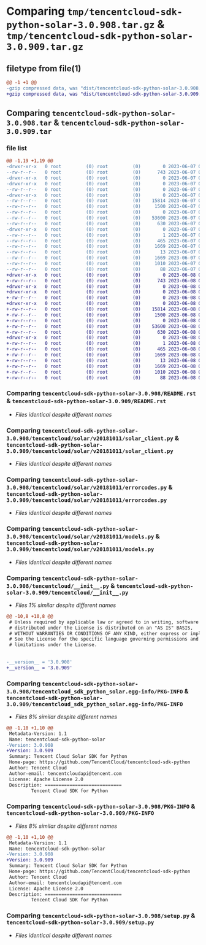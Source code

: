 # Comparing `tmp/tencentcloud-sdk-python-solar-3.0.908.tar.gz` & `tmp/tencentcloud-sdk-python-solar-3.0.909.tar.gz`

## filetype from file(1)

```diff
@@ -1 +1 @@
-gzip compressed data, was "dist/tencentcloud-sdk-python-solar-3.0.908.tar", last modified: Wed Jun  7 00:31:16 2023, max compression
+gzip compressed data, was "dist/tencentcloud-sdk-python-solar-3.0.909.tar", last modified: Thu Jun  8 00:32:13 2023, max compression
```

## Comparing `tencentcloud-sdk-python-solar-3.0.908.tar` & `tencentcloud-sdk-python-solar-3.0.909.tar`

### file list

```diff
@@ -1,19 +1,19 @@
-drwxr-xr-x   0 root         (0) root         (0)        0 2023-06-07 00:31:16.000000 tencentcloud-sdk-python-solar-3.0.908/
--rw-r--r--   0 root         (0) root         (0)      743 2023-06-07 00:31:16.000000 tencentcloud-sdk-python-solar-3.0.908/README.rst
-drwxr-xr-x   0 root         (0) root         (0)        0 2023-06-07 00:31:16.000000 tencentcloud-sdk-python-solar-3.0.908/tencentcloud/
-drwxr-xr-x   0 root         (0) root         (0)        0 2023-06-07 00:31:16.000000 tencentcloud-sdk-python-solar-3.0.908/tencentcloud/solar/
--rw-r--r--   0 root         (0) root         (0)        0 2023-06-07 00:31:16.000000 tencentcloud-sdk-python-solar-3.0.908/tencentcloud/solar/__init__.py
-drwxr-xr-x   0 root         (0) root         (0)        0 2023-06-07 00:31:16.000000 tencentcloud-sdk-python-solar-3.0.908/tencentcloud/solar/v20181011/
--rw-r--r--   0 root         (0) root         (0)    15814 2023-06-07 00:31:16.000000 tencentcloud-sdk-python-solar-3.0.908/tencentcloud/solar/v20181011/solar_client.py
--rw-r--r--   0 root         (0) root         (0)     1500 2023-06-07 00:31:16.000000 tencentcloud-sdk-python-solar-3.0.908/tencentcloud/solar/v20181011/errorcodes.py
--rw-r--r--   0 root         (0) root         (0)        0 2023-06-07 00:31:16.000000 tencentcloud-sdk-python-solar-3.0.908/tencentcloud/solar/v20181011/__init__.py
--rw-r--r--   0 root         (0) root         (0)    53600 2023-06-07 00:31:16.000000 tencentcloud-sdk-python-solar-3.0.908/tencentcloud/solar/v20181011/models.py
--rw-r--r--   0 root         (0) root         (0)      630 2023-06-07 00:31:16.000000 tencentcloud-sdk-python-solar-3.0.908/tencentcloud/__init__.py
-drwxr-xr-x   0 root         (0) root         (0)        0 2023-06-07 00:31:16.000000 tencentcloud-sdk-python-solar-3.0.908/tencentcloud_sdk_python_solar.egg-info/
--rw-r--r--   0 root         (0) root         (0)        1 2023-06-07 00:31:16.000000 tencentcloud-sdk-python-solar-3.0.908/tencentcloud_sdk_python_solar.egg-info/dependency_links.txt
--rw-r--r--   0 root         (0) root         (0)      465 2023-06-07 00:31:16.000000 tencentcloud-sdk-python-solar-3.0.908/tencentcloud_sdk_python_solar.egg-info/SOURCES.txt
--rw-r--r--   0 root         (0) root         (0)     1669 2023-06-07 00:31:16.000000 tencentcloud-sdk-python-solar-3.0.908/tencentcloud_sdk_python_solar.egg-info/PKG-INFO
--rw-r--r--   0 root         (0) root         (0)       13 2023-06-07 00:31:16.000000 tencentcloud-sdk-python-solar-3.0.908/tencentcloud_sdk_python_solar.egg-info/top_level.txt
--rw-r--r--   0 root         (0) root         (0)     1669 2023-06-07 00:31:16.000000 tencentcloud-sdk-python-solar-3.0.908/PKG-INFO
--rw-r--r--   0 root         (0) root         (0)     1010 2023-06-07 00:31:16.000000 tencentcloud-sdk-python-solar-3.0.908/setup.py
--rw-r--r--   0 root         (0) root         (0)       88 2023-06-07 00:31:16.000000 tencentcloud-sdk-python-solar-3.0.908/setup.cfg
+drwxr-xr-x   0 root         (0) root         (0)        0 2023-06-08 00:32:13.000000 tencentcloud-sdk-python-solar-3.0.909/
+-rw-r--r--   0 root         (0) root         (0)      743 2023-06-08 00:32:13.000000 tencentcloud-sdk-python-solar-3.0.909/README.rst
+drwxr-xr-x   0 root         (0) root         (0)        0 2023-06-08 00:32:13.000000 tencentcloud-sdk-python-solar-3.0.909/tencentcloud/
+drwxr-xr-x   0 root         (0) root         (0)        0 2023-06-08 00:32:13.000000 tencentcloud-sdk-python-solar-3.0.909/tencentcloud/solar/
+-rw-r--r--   0 root         (0) root         (0)        0 2023-06-08 00:32:13.000000 tencentcloud-sdk-python-solar-3.0.909/tencentcloud/solar/__init__.py
+drwxr-xr-x   0 root         (0) root         (0)        0 2023-06-08 00:32:13.000000 tencentcloud-sdk-python-solar-3.0.909/tencentcloud/solar/v20181011/
+-rw-r--r--   0 root         (0) root         (0)    15814 2023-06-08 00:32:13.000000 tencentcloud-sdk-python-solar-3.0.909/tencentcloud/solar/v20181011/solar_client.py
+-rw-r--r--   0 root         (0) root         (0)     1500 2023-06-08 00:32:13.000000 tencentcloud-sdk-python-solar-3.0.909/tencentcloud/solar/v20181011/errorcodes.py
+-rw-r--r--   0 root         (0) root         (0)        0 2023-06-08 00:32:13.000000 tencentcloud-sdk-python-solar-3.0.909/tencentcloud/solar/v20181011/__init__.py
+-rw-r--r--   0 root         (0) root         (0)    53600 2023-06-08 00:32:13.000000 tencentcloud-sdk-python-solar-3.0.909/tencentcloud/solar/v20181011/models.py
+-rw-r--r--   0 root         (0) root         (0)      630 2023-06-08 00:32:13.000000 tencentcloud-sdk-python-solar-3.0.909/tencentcloud/__init__.py
+drwxr-xr-x   0 root         (0) root         (0)        0 2023-06-08 00:32:13.000000 tencentcloud-sdk-python-solar-3.0.909/tencentcloud_sdk_python_solar.egg-info/
+-rw-r--r--   0 root         (0) root         (0)        1 2023-06-08 00:32:13.000000 tencentcloud-sdk-python-solar-3.0.909/tencentcloud_sdk_python_solar.egg-info/dependency_links.txt
+-rw-r--r--   0 root         (0) root         (0)      465 2023-06-08 00:32:13.000000 tencentcloud-sdk-python-solar-3.0.909/tencentcloud_sdk_python_solar.egg-info/SOURCES.txt
+-rw-r--r--   0 root         (0) root         (0)     1669 2023-06-08 00:32:13.000000 tencentcloud-sdk-python-solar-3.0.909/tencentcloud_sdk_python_solar.egg-info/PKG-INFO
+-rw-r--r--   0 root         (0) root         (0)       13 2023-06-08 00:32:13.000000 tencentcloud-sdk-python-solar-3.0.909/tencentcloud_sdk_python_solar.egg-info/top_level.txt
+-rw-r--r--   0 root         (0) root         (0)     1669 2023-06-08 00:32:13.000000 tencentcloud-sdk-python-solar-3.0.909/PKG-INFO
+-rw-r--r--   0 root         (0) root         (0)     1010 2023-06-08 00:32:13.000000 tencentcloud-sdk-python-solar-3.0.909/setup.py
+-rw-r--r--   0 root         (0) root         (0)       88 2023-06-08 00:32:13.000000 tencentcloud-sdk-python-solar-3.0.909/setup.cfg
```

### Comparing `tencentcloud-sdk-python-solar-3.0.908/README.rst` & `tencentcloud-sdk-python-solar-3.0.909/README.rst`

 * *Files identical despite different names*

### Comparing `tencentcloud-sdk-python-solar-3.0.908/tencentcloud/solar/v20181011/solar_client.py` & `tencentcloud-sdk-python-solar-3.0.909/tencentcloud/solar/v20181011/solar_client.py`

 * *Files identical despite different names*

### Comparing `tencentcloud-sdk-python-solar-3.0.908/tencentcloud/solar/v20181011/errorcodes.py` & `tencentcloud-sdk-python-solar-3.0.909/tencentcloud/solar/v20181011/errorcodes.py`

 * *Files identical despite different names*

### Comparing `tencentcloud-sdk-python-solar-3.0.908/tencentcloud/solar/v20181011/models.py` & `tencentcloud-sdk-python-solar-3.0.909/tencentcloud/solar/v20181011/models.py`

 * *Files identical despite different names*

### Comparing `tencentcloud-sdk-python-solar-3.0.908/tencentcloud/__init__.py` & `tencentcloud-sdk-python-solar-3.0.909/tencentcloud/__init__.py`

 * *Files 1% similar despite different names*

```diff
@@ -10,8 +10,8 @@
 # Unless required by applicable law or agreed to in writing, software
 # distributed under the License is distributed on an "AS IS" BASIS,
 # WITHOUT WARRANTIES OR CONDITIONS OF ANY KIND, either express or implied.
 # See the License for the specific language governing permissions and
 # limitations under the License.
 
 
-__version__ = '3.0.908'
+__version__ = '3.0.909'
```

### Comparing `tencentcloud-sdk-python-solar-3.0.908/tencentcloud_sdk_python_solar.egg-info/PKG-INFO` & `tencentcloud-sdk-python-solar-3.0.909/tencentcloud_sdk_python_solar.egg-info/PKG-INFO`

 * *Files 8% similar despite different names*

```diff
@@ -1,10 +1,10 @@
 Metadata-Version: 1.1
 Name: tencentcloud-sdk-python-solar
-Version: 3.0.908
+Version: 3.0.909
 Summary: Tencent Cloud Solar SDK for Python
 Home-page: https://github.com/TencentCloud/tencentcloud-sdk-python
 Author: Tencent Cloud
 Author-email: tencentcloudapi@tencent.com
 License: Apache License 2.0
 Description: ============================
         Tencent Cloud SDK for Python
```

### Comparing `tencentcloud-sdk-python-solar-3.0.908/PKG-INFO` & `tencentcloud-sdk-python-solar-3.0.909/PKG-INFO`

 * *Files 8% similar despite different names*

```diff
@@ -1,10 +1,10 @@
 Metadata-Version: 1.1
 Name: tencentcloud-sdk-python-solar
-Version: 3.0.908
+Version: 3.0.909
 Summary: Tencent Cloud Solar SDK for Python
 Home-page: https://github.com/TencentCloud/tencentcloud-sdk-python
 Author: Tencent Cloud
 Author-email: tencentcloudapi@tencent.com
 License: Apache License 2.0
 Description: ============================
         Tencent Cloud SDK for Python
```

### Comparing `tencentcloud-sdk-python-solar-3.0.908/setup.py` & `tencentcloud-sdk-python-solar-3.0.909/setup.py`

 * *Files identical despite different names*

